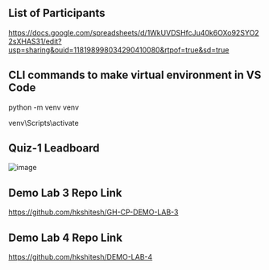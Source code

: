 ## List of Participants

https://docs.google.com/spreadsheets/d/1WkUVDSHfcJu40k6OXo92SYO22sXHAS31/edit?usp=sharing&ouid=118198998034290410080&rtpof=true&sd=true

## CLI commands to make virtual environment in VS Code

python -m venv venv

venv\Scripts\activate

## Quiz-1 Leadboard

![image](https://github.com/user-attachments/assets/31f41265-2351-4f8f-b278-67ad0129f4bc)


## Demo Lab 3 Repo Link

https://github.com/hkshitesh/GH-CP-DEMO-LAB-3

## Demo Lab 4 Repo Link

https://github.com/hkshitesh/DEMO-LAB-4
